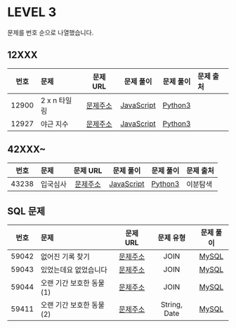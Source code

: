 # LEVEL 3

문제를 번호 순으로 나열했습니다.

## 12XXX

| 번호  | 문제         |                               문제 URL                               |              문제 풀이              |            문제 풀이             | 문제 출처 |
| :---: | :----------- | :------------------------------------------------------------------: | :---------------------------------: | :------------------------------: | :-------- |
| 12900 | 2 x n 타일링 | [문제주소](https://programmers.co.kr/learn/courses/30/lessons/12900) | [JavaScript](./12900-2xn_타일링.js) | [Python3](./12900-2xn_타일링.py) |           |
| 12927 | 야근 지수    | [문제주소](https://programmers.co.kr/learn/courses/30/lessons/12927) | [JavaScript](./12927-야근_지수.js)  | [Python3](./12927-야근_지수.py)  |           |

## 42XXX~

| 번호  | 문제     |                               문제 URL                               |             문제 풀이             |           문제 풀이            | 문제 출처 |
| :---: | :------- | :------------------------------------------------------------------: | :-------------------------------: | :----------------------------: | :-------- |
| 43238 | 입국심사 | [문제주소](https://programmers.co.kr/learn/courses/30/lessons/43238) | [JavaScript](./43238-입국심사.js) | [Python3](./43238-입국심사.py) | 이분탐색  |

## SQL 문제

| 번호  | 문제                     |                               문제 URL                               |  문제 유형   |                    문제 풀이                    |
| :---: | :----------------------- | :------------------------------------------------------------------: | :----------: | :---------------------------------------------: |
| 59042 | 없어진 기록 찾기         | [문제주소](https://programmers.co.kr/learn/courses/30/lessons/59042) |     JOIN     |      [MySQL](./59042-없어진_기록_찾기.sql)      |
| 59043 | 있었는데요 없었습니다    | [문제주소](https://programmers.co.kr/learn/courses/30/lessons/59043) |     JOIN     |   [MySQL](./59043-있었는데요_없었습니다.sql)    |
| 59044 | 오랜 기간 보호한 동물(1) | [문제주소](https://programmers.co.kr/learn/courses/30/lessons/59044) |     JOIN     | [MySQL](<./59044-오랜_기간_보호한_동물(1).sql>) |
| 59411 | 오랜 기간 보호한 동물(2) | [문제주소](https://programmers.co.kr/learn/courses/30/lessons/59411) | String, Date | [MySQL](<./59411-오랜_기간_보호한_동물(2).sql>) |
